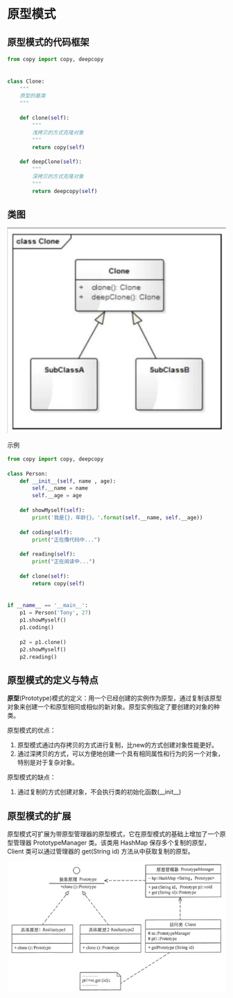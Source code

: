 # 原型模式

## 原型模式的代码框架

```python
from copy import copy, deepcopy


class Clone:
    """
    原型的基类
    """

    def clone(self):
        """
        浅拷贝的方式克隆对象
        """
        return copy(self)

    def deepClone(self):
        """
        深拷贝的方式克隆对象
        """
        return deepcopy(self)
```

## 类图

![原型模式的类图](images/原型模式的类图.jpg)

示例

```python
from copy import copy, deepcopy

class Person:
    def __init__(self, name , age):
        self.__name = name
        self.__age = age

    def showMyself(self):
        print('我是{}，年龄{}。'.format(self.__name, self.__age))

    def coding(self):
        print("正在撸代码中...")

    def reading(self):
        print("正在阅读中...")

    def clone(self):
        return copy(self)


if __name__ == '__main__':
    p1 = Person('Tony', 27)
    p1.showMyself()
    p1.coding()

    p2 = p1.clone()
    p2.showMyself()
    p2.reading()
```

## 原型模式的定义与特点

**原型**(Prototype)模式的定义：用一个已经创建的实例作为原型，通过复制该原型对象来创建一个和原型相同或相似的新对象。原型实例指定了要创建的对象的种类。

原型模式的优点：

1. 原型模式通过内存拷贝的方式进行复制，比new的方式创建对象性能更好。
2. 通过深拷贝的方式，可以方便地创建一个具有相同属性和行为的另一个对象，特别是对于复杂对象。

原型模式的缺点：

1. 通过复制的方式创建对象，不会执行类的初始化函数(\_\_init\_\_)

## 原型模式的扩展

原型模式可扩展为带原型管理器的原型模式，它在原型模式的基础上增加了一个原型管理器 PrototypeManager 类。该类用 HashMap 保存多个复制的原型，Client 类可以通过管理器的 get(String id) 方法从中获取复制的原型。

![带原型管理器的原型模式的结构图](images/带原型管理器的原型模式的结构图.png)
